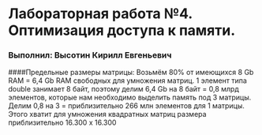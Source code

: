 Лабораторная работа №4. Оптимизация доступа к памяти. 
=======================================
### Выполнил: Высотин Кирилл Евгеньевич

####Предельные размеры матрицы:
Возьмём 80% от имеющихся 8 Gb RAM = 6,4 Gb RAM свободных для умножения матриц. 
1 элемент типа double занимает 8 байт, поэтому делим 6,4 Gb на 8 байт = 0,8 млрд элементов, которые нам необходимо выделить память под 3 матрицы. 
Делим 0,8 на 3 = приблизительно 266 млн элементов для 1 матрицы. 
Этого хватит для умножения квадратных матриц размера приблизительно 16.300 х 16.300
